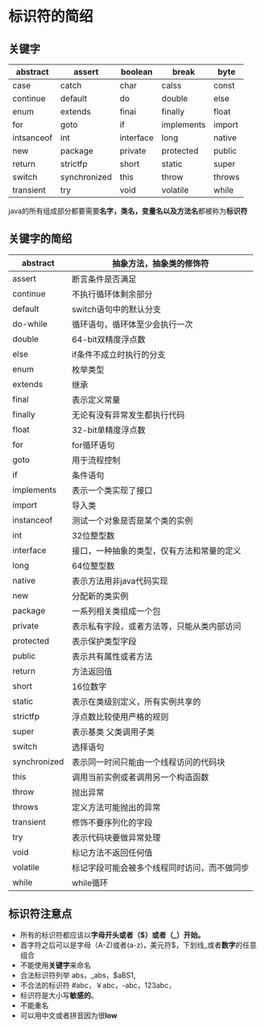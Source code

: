 # 标识符的简绍

## 关键字

| abstract   | assert       | boolean   | break      | byte   |
| ---------- | ------------ | --------- | ---------- | ------ |
| case       | catch        | char      | calss      | const  |
| continue   | default      | do        | double     | else   |
| enum       | extends      | finai     | finally    | float  |
| for        | goto         | if        | implements | import |
| intsanceof | int          | interface | long       | native |
| new        | package      | private   | protected  | public |
| return     | strictfp     | short     | static     | super  |
| switch     | synchronized | this      | throw      | throws |
| transient  | try          | void      | volatile   | while  |

java的所有组成部分都要需要**名字，类名，变量名以及方法名**都被称为**标识符**

## 关键字的简绍

| abstract     | 抽象方法，抽象类的修饰符                     |
| ------------ | -------------------------------------------- |
| assert       | 断言条件是否满足                             |
| continue     | 不执行循环体剩余部分                         |
| default      | switch语句中的默认分支                       |
| do-while     | 循环语句，循环体至少会执行一次               |
| double       | 64-bit双精度浮点数                           |
| else         | if条件不成立时执行的分支                     |
| enum         | 枚举类型                                     |
| extends      | 继承                                         |
| final        | 表示定义常量                                 |
| finally      | 无论有没有异常发生都执行代码                 |
| float        | 32-bit单精度浮点数                           |
| for          | for循环语句                                  |
| goto         | 用于流程控制                                 |
| if           | 条件语句                                     |
| implements   | 表示一个类实现了接口                         |
| import       | 导入类                                       |
| instanceof   | 测试一个对象是否是某个类的实例               |
| int          | 32位整型数                                   |
| interface    | 接口，一种抽象的类型，仅有方法和常量的定义   |
| long         | 64位整型数                                   |
| native       | 表示方法用非java代码实现                     |
| new          | 分配新的类实例                               |
| package      | 一系列相关类组成一个包                       |
| private      | 表示私有字段，或者方法等，只能从类内部访问   |
| protected    | 表示保护类型字段                             |
| public       | 表示共有属性或者方法                         |
| return       | 方法返回值                                   |
| short        | 16位数字                                     |
| static       | 表示在类级别定义，所有实例共享的             |
| strictfp     | 浮点数比较使用严格的规则                     |
| super        | 表示基类 父类调用子类                      |
| switch       | 选择语句                                     |
| synchronized | 表示同一时间只能由一个线程访问的代码块       |
| this         | 调用当前实例或者调用另一个构造函数           |
| throw        | 抛出异常                                     |
| throws       | 定义方法可能抛出的异常                       |
| transient    | 修饰不要序列化的字段                         |
| try          | 表示代码块要做异常处理                       |
| void         | 标记方法不返回任何值                         |
| volatile     | 标记字段可能会被多个线程同时访问，而不做同步 |
| while        | while循环                                    |

## 标识符注意点

- 所有的标识符都应该以**字母开头或者（$）或者（_）开始。**
- 首字符之后可以是字母（A-Z)或者(a-z)，美元符$，下划线_或者**数字**的任意组合
- 不能使用**关键字**来命名
- 合法标识符列举 abs，_abs，$aBS1,
- 不合法的标识符 #abc，￥abc，-abc，123abc，
- 标识符是大小写**敏感的**。
- 不能重名
- 可以用中文或者拼音因为很**low**

